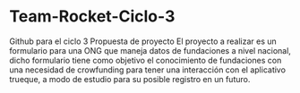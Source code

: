 # Team-Rocket-Ciclo-3
Github para el ciclo 3 Propuesta de proyecto
El proyecto a realizar es un formulario para una ONG que maneja datos de fundaciones a nivel nacional, dicho formulario tiene como objetivo el conocimiento de fundaciones con una necesidad de crowfunding para tener una interacción con el aplicativo trueque, a modo de estudio para su posible registro en un futuro. 
